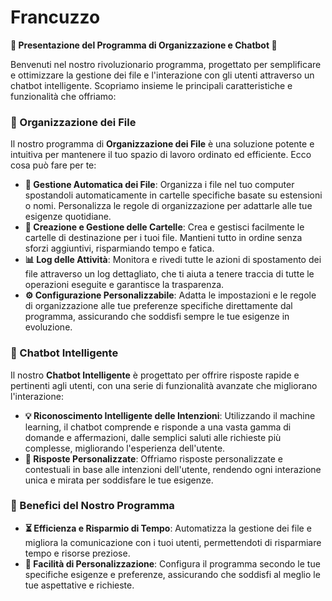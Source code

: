 # Francuzzo

**🌟 Presentazione del Programma di Organizzazione e Chatbot 🌟**

Benvenuti nel nostro rivoluzionario programma, progettato per semplificare e ottimizzare la gestione dei file e l'interazione con gli utenti attraverso un chatbot intelligente. Scopriamo insieme le principali caratteristiche e funzionalità che offriamo:

### **📁 Organizzazione dei File**

Il nostro programma di **Organizzazione dei File** è una soluzione potente e intuitiva per mantenere il tuo spazio di lavoro ordinato ed efficiente. Ecco cosa può fare per te:

- **🔄 Gestione Automatica dei File**: Organizza i file nel tuo computer spostandoli automaticamente in cartelle specifiche basate su estensioni o nomi. Personalizza le regole di organizzazione per adattarle alle tue esigenze quotidiane.
- **📂 Creazione e Gestione delle Cartelle**: Crea e gestisci facilmente le cartelle di destinazione per i tuoi file. Mantieni tutto in ordine senza sforzi aggiuntivi, risparmiando tempo e fatica.
- **📊 Log delle Attività**: Monitora e rivedi tutte le azioni di spostamento dei file attraverso un log dettagliato, che ti aiuta a tenere traccia di tutte le operazioni eseguite e garantisce la trasparenza.
- **⚙️ Configurazione Personalizzabile**: Adatta le impostazioni e le regole di organizzazione alle tue preferenze specifiche direttamente dal programma, assicurando che soddisfi sempre le tue esigenze in evoluzione.

### **🤖 Chatbot Intelligente**

Il nostro **Chatbot Intelligente** è progettato per offrire risposte rapide e pertinenti agli utenti, con una serie di funzionalità avanzate che migliorano l'interazione:

- **💡 Riconoscimento Intelligente delle Intenzioni**: Utilizzando il machine learning, il chatbot comprende e risponde a una vasta gamma di domande e affermazioni, dalle semplici saluti alle richieste più complesse, migliorando l'esperienza dell'utente.
- **🔄 Risposte Personalizzate**: Offriamo risposte personalizzate e contestuali in base alle intenzioni dell'utente, rendendo ogni interazione unica e mirata per soddisfare le tue esigenze.


### **🚀 Benefici del Nostro Programma**

- **⏳ Efficienza e Risparmio di Tempo**: Automatizza la gestione dei file e migliora la comunicazione con i tuoi utenti, permettendoti di risparmiare tempo e risorse preziose.
- **🎨 Facilità di Personalizzazione**: Configura il programma secondo le tue specifiche esigenze e preferenze, assicurando che soddisfi al meglio le tue aspettative e richieste.
